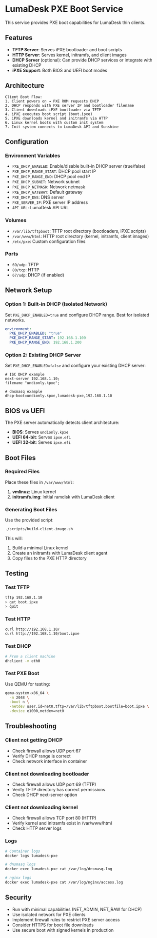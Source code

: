 # LumaDesk PXE Boot Service

This service provides PXE boot capabilities for LumaDesk thin clients.

## Features

- **TFTP Server**: Serves iPXE bootloader and boot scripts
- **HTTP Server**: Serves kernel, initramfs, and client images
- **DHCP Server** (optional): Can provide DHCP services or integrate with existing DHCP
- **iPXE Support**: Both BIOS and UEFI boot modes

## Architecture

```
Client Boot Flow:
1. Client powers on → PXE ROM requests DHCP
2. DHCP responds with PXE server IP and bootloader filename
3. Client downloads iPXE bootloader via TFTP
4. iPXE executes boot script (boot.ipxe)
5. iPXE downloads kernel and initramfs via HTTP
6. Linux kernel boots with custom init system
7. Init system connects to LumaDesk API and Sunshine
```

## Configuration

### Environment Variables

- `PXE_DHCP_ENABLED`: Enable/disable built-in DHCP server (true/false)
- `PXE_DHCP_RANGE_START`: DHCP pool start IP
- `PXE_DHCP_RANGE_END`: DHCP pool end IP
- `PXE_DHCP_SUBNET`: Network subnet
- `PXE_DHCP_NETMASK`: Network netmask
- `PXE_DHCP_GATEWAY`: Default gateway
- `PXE_DHCP_DNS`: DNS server
- `PXE_SERVER_IP`: PXE server IP address
- `API_URL`: LumaDesk API URL

### Volumes

- `/var/lib/tftpboot`: TFTP root directory (bootloaders, iPXE scripts)
- `/var/www/html`: HTTP root directory (kernel, initramfs, client images)
- `/etc/pxe`: Custom configuration files

### Ports

- `69/udp`: TFTP
- `80/tcp`: HTTP
- `67/udp`: DHCP (if enabled)

## Network Setup

### Option 1: Built-in DHCP (Isolated Network)

Set `PXE_DHCP_ENABLED=true` and configure DHCP range. Best for isolated networks.

```yaml
environment:
  PXE_DHCP_ENABLED: "true"
  PXE_DHCP_RANGE_START: 192.168.1.100
  PXE_DHCP_RANGE_END: 192.168.1.200
```

### Option 2: Existing DHCP Server

Set `PXE_DHCP_ENABLED=false` and configure your existing DHCP server:

```
# ISC DHCP example
next-server 192.168.1.10;
filename "undionly.kpxe";

# dnsmasq example
dhcp-boot=undionly.kpxe,lumadesk-pxe,192.168.1.10
```

## BIOS vs UEFI

The PXE server automatically detects client architecture:

- **BIOS**: Serves `undionly.kpxe`
- **UEFI 64-bit**: Serves `ipxe.efi`
- **UEFI 32-bit**: Serves `ipxe.efi`

## Boot Files

### Required Files

Place these files in `/var/www/html`:

1. **vmlinuz**: Linux kernel
2. **initramfs.img**: Initial ramdisk with LumaDesk client

### Generating Boot Files

Use the provided script:

```bash
./scripts/build-client-image.sh
```

This will:
1. Build a minimal Linux kernel
2. Create an initramfs with LumaDesk client agent
3. Copy files to the PXE HTTP directory

## Testing

### Test TFTP

```bash
tftp 192.168.1.10
> get boot.ipxe
> quit
```

### Test HTTP

```bash
curl http://192.168.1.10/
curl http://192.168.1.10/boot.ipxe
```

### Test DHCP

```bash
# From a client machine
dhclient -v eth0
```

### Test PXE Boot

Use QEMU for testing:

```bash
qemu-system-x86_64 \
  -m 2048 \
  -boot n \
  -netdev user,id=net0,tftp=/var/lib/tftpboot,bootfile=boot.ipxe \
  -device e1000,netdev=net0
```

## Troubleshooting

### Client not getting DHCP

- Check firewall allows UDP port 67
- Verify DHCP range is correct
- Check network interface in container

### Client not downloading bootloader

- Check firewall allows UDP port 69 (TFTP)
- Verify TFTP directory has correct permissions
- Check DHCP next-server option

### Client not downloading kernel

- Check firewall allows TCP port 80 (HTTP)
- Verify kernel and initramfs exist in /var/www/html
- Check HTTP server logs

### Logs

```bash
# Container logs
docker logs lumadesk-pxe

# dnsmasq logs
docker exec lumadesk-pxe cat /var/log/dnsmasq.log

# nginx logs
docker exec lumadesk-pxe cat /var/log/nginx/access.log
```

## Security

- Run with minimal capabilities (NET_ADMIN, NET_RAW for DHCP)
- Use isolated network for PXE clients
- Implement firewall rules to restrict PXE server access
- Consider HTTPS for boot file downloads
- Use secure boot with signed kernels in production
